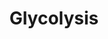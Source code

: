 ---
annotations:
- id: PW:0000640
  parent: classic metabolic pathway
  type: Pathway Ontology
  value: glycolysis pathway
authors:
- J.Heckman
- MaintBot
- Christine Chichester
- Egonw
- DeSl
- Marvin M2
- Khanspers
citedin: ''
communities: []
description: 'Glycolysis, which was first studied as a pathway for the utilization
  of glucose, is one of the major pathways of central metabolism, the other two being
  the pentose phosphate pathway and the TCA cycle. Glycolysis is essential under all
  conditions of growth, because it produces six of the 13 precursor metabolites that
  are the starting materials for the biosynthesis of building blocks for macromolecules
  and other needed small molecules (the six compounds are β-D-glucose 6-phosphate,
  β-D-fructofuranose 6-phosphate, glycerone phosphate, 3-phospho-D-glycerate, phosphoenolpyruvate,
  and pyruvate). Glycolysis can be found, if at least in part, in almost all organisms.  Source:
  https://pathway.yeastgenome.org/'
last-edited: 2024-10-09
ndex: null
organisms:
- Saccharomyces cerevisiae
redirect_from:
- /index.php/Pathway:WP253
- /instance/WP253
- /instance/WP253_r135640
revision: r135640
schema-jsonld:
- '@context': https://schema.org/
  '@id': https://wikipathways.github.io/pathways/WP253.html
  '@type': Dataset
  creator:
    '@type': Organization
    name: WikiPathways
  description: 'Glycolysis, which was first studied as a pathway for the utilization
    of glucose, is one of the major pathways of central metabolism, the other two
    being the pentose phosphate pathway and the TCA cycle. Glycolysis is essential
    under all conditions of growth, because it produces six of the 13 precursor metabolites
    that are the starting materials for the biosynthesis of building blocks for macromolecules
    and other needed small molecules (the six compounds are β-D-glucose 6-phosphate,
    β-D-fructofuranose 6-phosphate, glycerone phosphate, 3-phospho-D-glycerate, phosphoenolpyruvate,
    and pyruvate). Glycolysis can be found, if at least in part, in almost all organisms.  Source:
    https://pathway.yeastgenome.org/'
  keywords:
  - 2-phosphoglycerate
  - 3-Phosphoglycerate
  - 3-phospho-D-glyceroyl-phosphate
  - ADP
  - ATP
  - CDC19
  - ENO1
  - ENO2
  - ERR1
  - ERR2
  - FBA1
  - Fructose 6P (open)
  - GPM1
  - GPM3
  - Glucose-6P (open)
  - H+
  - H2O
  - NAD
  - NADH
  - PFK1
  - PFK2
  - PGI1
  - PGK1
  - PYK2
  - Phosphate
  - TDH1
  - TDH2
  - TDH3
  - TPI1
  - dihydroxy-acetone-phosphate
  - fructose-1,6-bisphosphate
  - fructose-6-phosphate (closed form)
  - glucose-6-phosphate (closed form)
  - glyceraldehyde-3-phosphate
  - phosphoenolpyruvate
  - phosphopyruvate hydratase
  - pyruvate
  license: CC0
  name: Glycolysis
seo: CreativeWork
title: Glycolysis
wpid: WP253
---